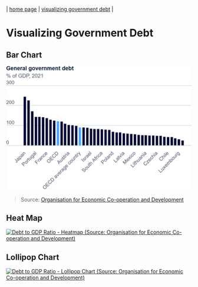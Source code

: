| [home page](https://h-calderon.github.io/portfolio/) | [visualizing government debt](visualizing-government-debt.md) |

# Visualizing Government Debt

## Bar Chart

![bar chart gdp](debt-to-gdp.png)

> Source: <a href="https://www.oecd.org/en/data/indicators/general-government-debt.html?oecdcontrol-3122613a85-var3=2021">Organisation for Economic Co-operation and Development</a>

## Heat Map

<div class='tableauPlaceholder' id='viz1730576116249' style='position: relative'><noscript><a href='#'><img alt='Debt to GDP Ratio - Heatmap (Source: Organisation for Economic Co-operation and Development) ' src='https:&#47;&#47;public.tableau.com&#47;static&#47;images&#47;De&#47;DebttoGDPRatio_17305743972470&#47;DebttoGDPRatio-HeatmapSourceOrganisationforEconomicCo-operationandDevelopment&#47;1_rss.png' style='border: none' /></a></noscript><object class='tableauViz'  style='display:none;'><param name='host_url' value='https%3A%2F%2Fpublic.tableau.com%2F' /> <param name='embed_code_version' value='3' /> <param name='site_root' value='' /><param name='name' value='DebttoGDPRatio_17305743972470&#47;DebttoGDPRatio-HeatmapSourceOrganisationforEconomicCo-operationandDevelopment' /><param name='tabs' value='no' /><param name='toolbar' value='yes' /><param name='static_image' value='https:&#47;&#47;public.tableau.com&#47;static&#47;images&#47;De&#47;DebttoGDPRatio_17305743972470&#47;DebttoGDPRatio-HeatmapSourceOrganisationforEconomicCo-operationandDevelopment&#47;1.png' /> <param name='animate_transition' value='yes' /><param name='display_static_image' value='yes' /><param name='display_spinner' value='yes' /><param name='display_overlay' value='yes' /><param name='display_count' value='yes' /><param name='language' value='en-US' /><param name='filter' value='publish=yes' /></object></div>                
<script type='text/javascript'>                    
   var divElement = document.getElementById('viz1730576116249');                    
   var vizElement = divElement.getElementsByTagName('object')[0];                    
   vizElement.style.width='100%';vizElement.style.height=(divElement.offsetWidth*0.75)+'px';                    
   var scriptElement = document.createElement('script');                    
   scriptElement.src = 'https://public.tableau.com/javascripts/api/viz_v1.js';                    
   vizElement.parentNode.insertBefore(scriptElement, vizElement);               
 </script>

## Lollipop Chart

 <div class='tableauPlaceholder' id='viz1730576212407' style='position: relative'><noscript><a href='#'><img alt='Debt to GDP Ratio - Lollipop Chart (Source: Organisation for Economic Co-operation and Development) ' src='https:&#47;&#47;public.tableau.com&#47;static&#47;images&#47;De&#47;DebttoGDPRatio_17305743972470&#47;DebttoGDPRatio-LollipopChartSourceOrganisationforEconomicCo-operationandDevelopment&#47;1_rss.png' style='border: none' /></a></noscript><object class='tableauViz'  style='display:none;'><param name='host_url' value='https%3A%2F%2Fpublic.tableau.com%2F' /> <param name='embed_code_version' value='3' /> <param name='site_root' value='' /><param name='name' value='DebttoGDPRatio_17305743972470&#47;DebttoGDPRatio-LollipopChartSourceOrganisationforEconomicCo-operationandDevelopment' /><param name='tabs' value='no' /><param name='toolbar' value='yes' /><param name='static_image' value='https:&#47;&#47;public.tableau.com&#47;static&#47;images&#47;De&#47;DebttoGDPRatio_17305743972470&#47;DebttoGDPRatio-LollipopChartSourceOrganisationforEconomicCo-operationandDevelopment&#47;1.png' /> <param name='animate_transition' value='yes' /><param name='display_static_image' value='yes' /><param name='display_spinner' value='yes' /><param name='display_overlay' value='yes' /><param name='display_count' value='yes' /><param name='language' value='en-US' /><param name='filter' value='publish=yes' /></object></div>                
 <script type='text/javascript'>                    
   var divElement = document.getElementById('viz1730576212407');                    
   var vizElement = divElement.getElementsByTagName('object')[0];                    
   vizElement.style.width='100%';vizElement.style.height=(divElement.offsetWidth*0.75)+'px';                    
   var scriptElement = document.createElement('script');                    
   scriptElement.src = 'https://public.tableau.com/javascripts/api/viz_v1.js';                    
   vizElement.parentNode.insertBefore(scriptElement, vizElement);                
 </script>
